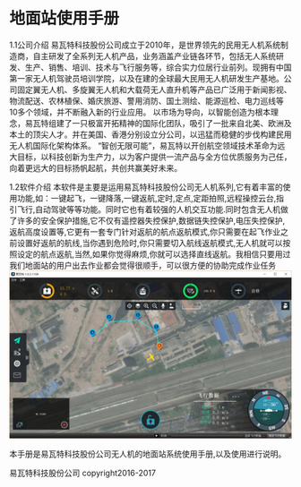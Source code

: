 #                                          地面站使用手册
1.1公司介绍
      易瓦特科技股份公司成立于2010年，是世界领先的民用无人机系统制造商，自主研发了全系列无人机产品，业务涵盖产业链各环节，包括无人系统研发、生产、销售、培训、技术与飞行服务等，综合实力位居行业前列。现拥有中国第一家无人机驾驶员培训学院，以及在建的全球最大民用无人机研发生产基地。公司固定翼无人机、多旋翼无人机和大载荷无人直升机等产品已广泛用于新闻影视、物流配送、农林植保、婚庆旅游、警用消防、国土测绘、能源巡检、电力巡线等10多个领域，并不断融入新的行业应用。
      以市场为导向，以智能创造为根本理念，易瓦特组建了一只极富开拓精神的国际化团队，吸引了一批来自北美、欧洲及本土的顶尖人才。并在美国、香港分别设立分公司，以迅猛而稳健的步伐构建民用无人机国际化架构体系。
    “智创无限可能”，易瓦特以开创航空领域技术革命为远大目标，以科技创新为生产力，以为客户提供一流产品与全方位优质服务为己任，向着更远大的目标扬帆起航，共创共赢美好未来。

1.2软件介绍
本软件是主要是运用易瓦特科技股份公司无人机系列,它有着丰富的使用功能,如：一键起飞，一键降落,一键返航,定时,定点,定距拍照,远程操控云台,指引飞行,自动驾驶等等功能。同时它也有着较强的人机交互功能.同时包含无人机做了许多的安全保护措施,它不仅有遥控器失控保护,数据链失控保护,电压失控保护,返航高度设置等,它更有一套专门针对返航的航点返航模式,你只需要在起飞作业之前设置好返航的航线,当你遇到危险时,你只需要切入航线返航模式,无人机就可以按照设定的航点返航,当然,如果你觉得麻烦,你就可以选择直线返航。我相信只要用过我们地面站的用户出去作业都会觉得很顺手，可以很方便的协助完成作业任务
![](QuickStart/ConnectedVehicle.jpg)

 本手册是易瓦特科技股份公司无人机的地面站系统使用手册,以及使用进行说明。


易瓦特科技股份公司 copyright2016-2017 